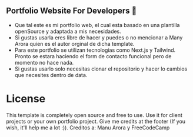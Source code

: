 ## Portfolio Website For Developers 💯

- Que tal este es mi portfolio web, el cual esta basado en una plantilla openSource y adaptada a mis necesidades.
- Si gustas usarla eres libre de hacer y puedes o no mencionar a Many Arora quien es el autor orginal de dicha template.
- Para este portfolio se utilizan tecnologias como Next.js y Tailwind. Pronto se estara haciendo el form de contacto funcional pero de momento no hace nada.
- Si gustas usarlo solo necesitas clonar el repositorio y hacer lo cambios que necesites dentro de data.



# License

This template is completely open source and free to use. Use it for client projects or your own portfolio project. Give me credits at the footer (If you wish, it'll help me a lot :)).
Creditos a: Manu Arora y FreeCodeCamp
